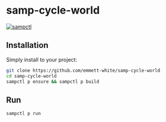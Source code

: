 # samp-cycle-world

[![sampctl](https://img.shields.io/badge/sampctl-samp--cycle--world-2f2f2f.svg?style=for-the-badge)](https://github.com/emmett-white/samp-cycle-world)

## Installation

Simply install to your project:

```bash
git clone https://github.com/emmett-white/samp-cycle-world
cd samp-cycle-world
sampctl p ensure && sampctl p build
```

## Run

```bash
sampctl p run
```